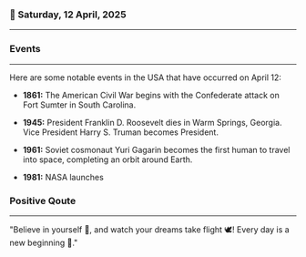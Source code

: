 ### 📅 Saturday, 12 April, 2025
------
### Events
------
Here are some notable events in the USA that have occurred on April 12:

- **1861:** The American Civil War begins with the Confederate attack on Fort Sumter in South Carolina.
  
- **1945:** President Franklin D. Roosevelt dies in Warm Springs, Georgia. Vice President Harry S. Truman becomes President.

- **1961:** Soviet cosmonaut Yuri Gagarin becomes the first human to travel into space, completing an orbit around Earth.

- **1981:** NASA launches
### Positive Qoute
------
"Believe in yourself 🌟, and watch your dreams take flight 🕊️! Every day is a new beginning 🌅."
